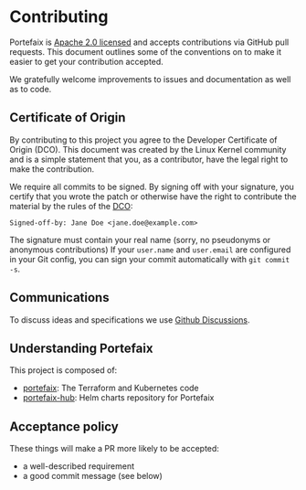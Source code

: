 # Contributing

Portefaix is [Apache 2.0 licensed](https://github.com/portefaix/portefaix-kubernetes/blob/master/LICENSE) and
accepts contributions via GitHub pull requests. This document outlines
some of the conventions on to make it easier to get your contribution
accepted.

We gratefully welcome improvements to issues and documentation as well as to
code.

## Certificate of Origin

By contributing to this project you agree to the Developer Certificate of
Origin (DCO). This document was created by the Linux Kernel community and is a
simple statement that you, as a contributor, have the legal right to make the
contribution.

We require all commits to be signed. By signing off with your signature, you
certify that you wrote the patch or otherwise have the right to contribute the
material by the rules of the [DCO](DCO):

`Signed-off-by: Jane Doe <jane.doe@example.com>`

The signature must contain your real name
(sorry, no pseudonyms or anonymous contributions)
If your `user.name` and `user.email` are configured in your Git config,
you can sign your commit automatically with `git commit -s`.

## Communications

To discuss ideas and specifications we use [Github
Discussions](https://github.com/portefaix/portefaix/discussions).

## Understanding Portefaix

This project is composed of:

- [portefaix](https://github.com/portefaix/portefaix): The Terraform and Kubernetes code
- [portefaix-hub](https://github.com/portefaix/portefaix-hub): Helm charts repository for Portefaix

## Acceptance policy

These things will make a PR more likely to be accepted:

- a well-described requirement
- a good commit message (see below)
